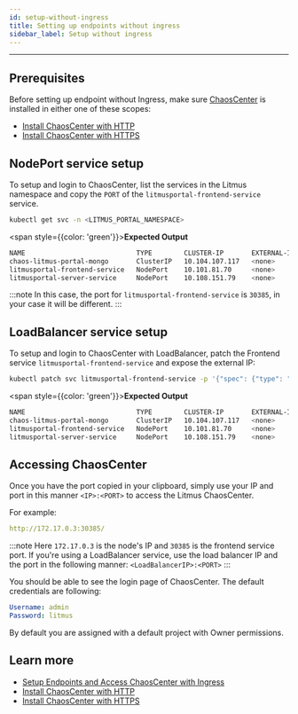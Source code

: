 ```yaml
---
id: setup-without-ingress
title: Setting up endpoints without ingress
sidebar_label: Setup without ingress
---
```


---

## Prerequisites

Before setting up endpoint without Ingress, make sure [ChaosCenter](../getting-started/resources.md#chaoscenter) is installed in either one of these scopes:

- [Install ChaosCenter with HTTP](../getting-started/installation.md)
- [Install ChaosCenter with HTTPS](chaoscenter-advanced-installation.md)

## NodePort service setup

To setup and login to ChaosCenter, list the services in the Litmus namespace and copy the `PORT` of the `litmusportal-frontend-service` service.

```bash
kubectl get svc -n <LITMUS_PORTAL_NAMESPACE>
```

<span style={{color: 'green'}}><b>Expected Output</b></span>

```bash
NAME                            TYPE        CLUSTER-IP       EXTERNAL-IP   PORT(S)                         AGE
chaos-litmus-portal-mongo       ClusterIP   10.104.107.117   <none>        27017/TCP                       2m
litmusportal-frontend-service   NodePort    10.101.81.70     <none>        9091:30385/TCP                  2m
litmusportal-server-service     NodePort    10.108.151.79    <none>        9002:32456/TCP,9003:31160/TCP   2m
```

:::note
In this case, the port for `litmusportal-frontend-service` is `30385`, in your case it will be different.
:::

## LoadBalancer service setup

To setup and login to ChaosCenter with LoadBalancer, patch the Frontend service `litmusportal-frontend-service` and expose the external IP:

```bash
kubectl patch svc litmusportal-frontend-service -p '{"spec": {"type": "LoadBalancer"}}' -n <LITMUS_PORTAL_NAMESPACE>
```

<span style={{color: 'green'}}><b>Expected Output</b></span>

```bash
NAME                            TYPE        CLUSTER-IP       EXTERNAL-IP   PORT(S)                         AGE
chaos-litmus-portal-mongo       ClusterIP   10.104.107.117   <none>        27017/TCP                       2m
litmusportal-frontend-service   NodePort    10.101.81.70     <none>        9091:30385/TCP                  2m
litmusportal-server-service     NodePort    10.108.151.79    <none>        9002:32456/TCP,9003:31160/TCP   2m
```

## Accessing ChaosCenter

Once you have the port copied in your clipboard, simply use your IP and port in this manner `<IP>:<PORT>` to access the Litmus ChaosCenter.

For example:

```yaml
http://172.17.0.3:30385/
```

:::note
Here `172.17.0.3` is the node's IP and `30385` is the frontend service port. If you're using a LoadBalancer service, use the load balancer IP and the port in the following manner: `<LoadBalancerIP>:<PORT>`
:::

You should be able to see the login page of ChaosCenter. The default credentials are following:

```yaml
Username: admin
Password: litmus
```
By default you are assigned with a default project with Owner permissions.

## Learn more

- [Setup Endpoints and Access ChaosCenter with Ingress](setup-with-ingress.md)
- [Install ChaosCenter with HTTP](../getting-started/installation.md)
- [Install ChaosCenter with HTTPS](chaoscenter-advanced-installation.md)
